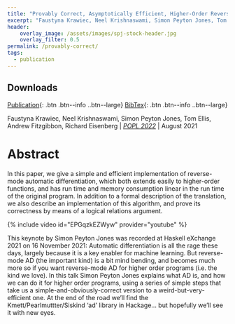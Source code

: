 ```yaml
---
title: "Provably Correct, Asymptotically Efficient, Higher-Order Reverse-Mode Automatic Differentiation"
excerpt: "Faustyna Krawiec, Neel Krishnaswami, Simon Peyton Jones, Tom Ellis, Andrew Fitzgibbon, Richard Eisenberg"
header:
    overlay_image: /assets/images/spj-stock-header.jpg
    overlay_filter: 0.5
permalink: /provably-correct/
tags: 
  - publication 
---
```

## Downloads
<!-- this H1 (denoted by the single octothorpe before the word 'Downloads') should remain unchanged. --> 
[Publication](/assets/pdfs/higher-order-ad.pdf){: .btn .btn--info ..btn--large}
[BibTex](/assets/bibtex/provably-correct.bib){: .btn .btn--info ..btn--large}
<!-- Both "publication" and "Bibtext" should remain unchanged. The links, however, should be adjusted... -->

Faustyna Krawiec, Neel Krishnaswami, Simon Peyton Jones, Tom Ellis, Andrew Fitzgibbon, Richard Eisenberg | _[POPL 2022](https://popl22.sigplan.org)_ | August 2021

# Abstract

In this paper, we give a simple and efficient implementation of reverse-mode automatic differentiation, which both extends easily to higher-order functions, and has run time and memory consumption linear in the run time of the original program. In addition to a formal description of the translation, we also describe an implementation of this algorithm, and prove its correctness by means of a logical relations argument.

{% include video id="EPGqzkEZWyw" provider="youtube" %}

This keynote by Simon Peyton Jones was recorded at Haskell eXchange 2021 on 16 November 2021: Automatic differentiation is all the rage these days, largely because it is a key enabler for machine learning. But reverse-mode AD (the important kind) is a bit mind bending, and becomes much more so if you want reverse-mode AD for higher order programs (i.e. the kind we love). In this talk Simon Peyton Jones explains what AD is, and how we can do it for higher order programs, using a series of simple steps that take us a simple-and-obviously-correct version to a weird-but-very-efficient one. At the end of the road we’ll find the Kmett/Pearlmuttter/Siskind ‘ad’ library in Hackage… but hopefully we’ll see it with new eyes.


